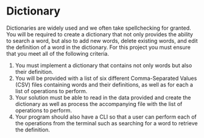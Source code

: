 # Dictionary
Dictionaries are widely used and we often take spellchecking for granted. You will be required to
create a dictionary that not only provides the ability to search a word, but also to add new words,
delete existing words, and edit the definition of a word in the dictionary. For this project you
must ensure that you meet all of the following criteria.
1. You must implement a dictionary that contains not only words but also their definition.
2. You will be provided with a list of six different Comma-Separated Values (CSV) files
containing words and their definitions, as well as for each a list of operations to perform.
3. Your solution must be able to read in the data provided and create the dictionary as well
as process the accompanying file with the list of operations to perform.
4. Your program should also have a CLI so that a user can perform each of the operations
from the terminal such as searching for a word to retrieve the definition.
